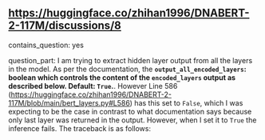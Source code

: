 ## https://huggingface.co/zhihan1996/DNABERT-2-117M/discussions/8

contains_question: yes

question_part: I am trying to extract hidden layer output from all the layers in the model. As per the documentation, the **`output_all_encoded_layers`: boolean which controls the content of the `encoded_layers` output as described below. Default: `True`.**. However Line 586 (https://huggingface.co/zhihan1996/DNABERT-2-117M/blob/main/bert_layers.py#L586) has this set to `False`, which I was expecting to be the case in contrast to what documentation says because only last layer was returned in the output. However, when I set it to `True` the inference fails. The traceback is as follows: